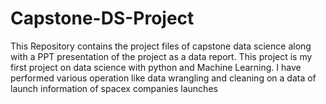 # Capstone-DS-Project
This Repository contains the project files of capstone data science along with a PPT presentation of the project as a data report.
This project is my first project on data science with python and Machine Learning.
I have performed various operation like data wrangling and cleaning on a data of launch information of spacex companies launches

